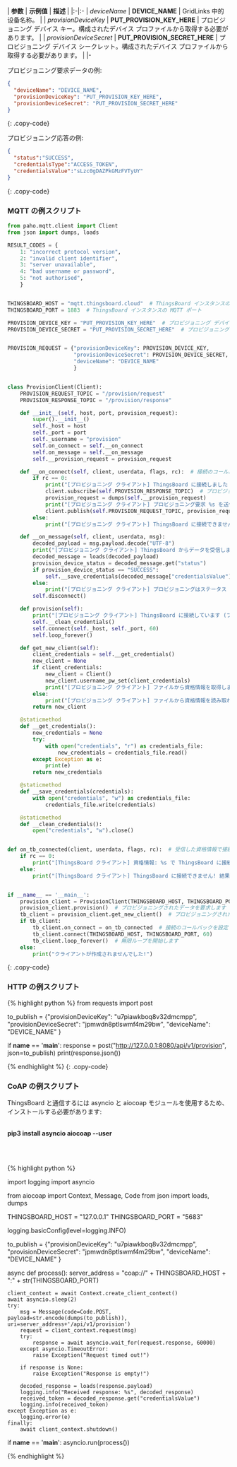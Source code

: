| **参数**             | **示例值**                            | **描述**                                                                |
|:-|:-
| *deviceName*              | **DEVICE_NAME**                              | GridLinks 中的设备名称。                                                    |
| *provisionDeviceKey*      | **PUT_PROVISION_KEY_HERE**                   | プロビジョニング デバイス キー。構成されたデバイス プロファイルから取得する必要があります。    |
| *provisionDeviceSecret*   | **PUT_PROVISION_SECRET_HERE**                | プロビジョニング デバイス シークレット。構成されたデバイス プロファイルから取得する必要があります。 | 
|-

プロビジョニング要求データの例:
 
```json
{
  "deviceName": "DEVICE_NAME",
  "provisionDeviceKey": "PUT_PROVISION_KEY_HERE",
  "provisionDeviceSecret": "PUT_PROVISION_SECRET_HERE"
}
```
{: .copy-code}

プロビジョニング応答の例:

```json
{
  "status":"SUCCESS",
  "credentialsType":"ACCESS_TOKEN",
  "credentialsValue":"sLzc0gDAZPkGMzFVTyUY"
}
```
{: .copy-code}

### MQTT の例スクリプト

```python
from paho.mqtt.client import Client
from json import dumps, loads

RESULT_CODES = {
    1: "incorrect protocol version",
    2: "invalid client identifier",
    3: "server unavailable",
    4: "bad username or password",
    5: "not authorised",
    }


THINGSBOARD_HOST = "mqtt.thingsboard.cloud"  # ThingsBoard インスタンスのホスト
THINGSBOARD_PORT = 1883  # ThingsBoard インスタンスの MQTT ポート

PROVISION_DEVICE_KEY = "PUT_PROVISION_KEY_HERE"  # プロビジョニング デバイス キー。この値をデバイス プロファイルの値に置き換えます。
PROVISION_DEVICE_SECRET = "PUT_PROVISION_SECRET_HERE"  # プロビジョニング デバイス シークレット。この値をデバイス プロファイルの値に置き換えます。


PROVISION_REQUEST = {"provisionDeviceKey": PROVISION_DEVICE_KEY,
                     "provisionDeviceSecret": PROVISION_DEVICE_SECRET,
                     "deviceName": "DEVICE_NAME"
                     }


class ProvisionClient(Client):
    PROVISION_REQUEST_TOPIC = "/provision/request"
    PROVISION_RESPONSE_TOPIC = "/provision/response"

    def __init__(self, host, port, provision_request):
        super().__init__()
        self._host = host
        self._port = port
        self._username = "provision"
        self.on_connect = self.__on_connect
        self.on_message = self.__on_message
        self.__provision_request = provision_request

    def __on_connect(self, client, userdata, flags, rc):  # 接続のコールバック
        if rc == 0:
            print("[プロビジョニング クライアント] ThingsBoard に接続しました ")
            client.subscribe(self.PROVISION_RESPONSE_TOPIC)  # プロビジョニング応答トピックを購読します
            provision_request = dumps(self.__provision_request)
            print("[プロビジョニング クライアント] プロビジョニング要求 %s を送信しています" % provision_request)
            client.publish(self.PROVISION_REQUEST_TOPIC, provision_request)  # プロビジョニング要求トピックを公開します
        else:
            print("[プロビジョニング クライアント] ThingsBoard に接続できません! 結果: %s" % RESULT_CODES[rc])

    def __on_message(self, client, userdata, msg):
        decoded_payload = msg.payload.decode("UTF-8")
        print("[プロビジョニング クライアント] ThingsBoard からデータを受信しました: %s" % decoded_payload)
        decoded_message = loads(decoded_payload)
        provision_device_status = decoded_message.get("status")
        if provision_device_status == "SUCCESS":
            self.__save_credentials(decoded_message["credentialsValue"])
        else:
            print("[プロビジョニング クライアント] プロビジョニングはステータス %s とメッセージ: %s で失敗しました" % (provision_device_status, decoded_message["errorMsg"]))
        self.disconnect()

    def provision(self):
        print("[プロビジョニング クライアント] ThingsBoard に接続しています (プロビジョニング クライアント)")
        self.__clean_credentials()
        self.connect(self._host, self._port, 60)
        self.loop_forever()

    def get_new_client(self):
        client_credentials = self.__get_credentials()
        new_client = None
        if client_credentials:
            new_client = Client()
            new_client.username_pw_set(client_credentials)
            print("[プロビジョニング クライアント] ファイルから資格情報を取得しました。")
        else:
            print("[プロビジョニング クライアント] ファイルから資格情報を読み取れません!")
        return new_client

    @staticmethod
    def __get_credentials():
        new_credentials = None
        try:
            with open("credentials", "r") as credentials_file:
                new_credentials = credentials_file.read()
        except Exception as e:
            print(e)
        return new_credentials

    @staticmethod
    def __save_credentials(credentials):
        with open("credentials", "w") as credentials_file:
            credentials_file.write(credentials)

    @staticmethod
    def __clean_credentials():
        open("credentials", "w").close()


def on_tb_connected(client, userdata, flags, rc):  # 受信した資格情報で接続するためのコールバック
    if rc == 0:
        print("[ThingsBoard クライアント] 資格情報: %s で ThingsBoard に接続しました" % client._username)
    else:
        print("[ThingsBoard クライアント] ThingsBoard に接続できません! 結果: %s" % RESULT_CODES[rc])


if __name__ == '__main__':
    provision_client = ProvisionClient(THINGSBOARD_HOST, THINGSBOARD_PORT, PROVISION_REQUEST)
    provision_client.provision()  # プロビジョニングされたデータを要求します
    tb_client = provision_client.get_new_client()  # プロビジョニングされたデータでクライアントを取得します
    if tb_client:
        tb_client.on_connect = on_tb_connected  # 接続のコールバックを設定します
        tb_client.connect(THINGSBOARD_HOST, THINGSBOARD_PORT, 60)
        tb_client.loop_forever()  # 無限ループを開始します
    else:
        print("クライアントが作成されませんでした!")
```
{: .copy-code}


### HTTP の例スクリプト

{% highlight python %}
from requests import post


to_publish = {"provisionDeviceKey": "u7piawkboq8v32dmcmpp",
              "provisionDeviceSecret": "jpmwdn8ptlswmf4m29bw",
              "deviceName": "DEVICE_NAME"
              }


if __name__ == '__main__':
    response = post("http://127.0.0.1:8080/api/v1/provision", json=to_publish)
    print(response.json())

{% endhighlight %}
{: .copy-code}

### CoAP の例スクリプト

ThingsBoard と通信するには asyncio と aiocoap モジュールを使用するため、インストールする必要があります: <br><br>

<b>pip3 install asyncio aiocoap --user</b>

<br><br>

{% highlight python %}


import logging
import asyncio

from aiocoap import Context, Message, Code
from json import loads, dumps

THINGSBOARD_HOST = "127.0.0.1"
THINGSBOARD_PORT = "5683"

logging.basicConfig(level=logging.INFO)


to_publish = {"provisionDeviceKey": "u7piawkboq8v32dmcmpp",
"provisionDeviceSecret": "jpmwdn8ptlswmf4m29bw",
"deviceName": "DEVICE_NAME"
}


async def process():
server_address = "coap://" + THINGSBOARD_HOST + ":" + str(THINGSBOARD_PORT)

    client_context = await Context.create_client_context()
    await asyncio.sleep(2)
    try:
        msg = Message(code=Code.POST, payload=str.encode(dumps(to_publish)), uri=server_address+'/api/v1/provision')
        request = client_context.request(msg)
        try:
            response = await asyncio.wait_for(request.response, 60000)
        except asyncio.TimeoutError:
            raise Exception("Request timed out!")

        if response is None:
            raise Exception("Response is empty!")

        decoded_response = loads(response.payload)
        logging.info("Received response: %s", decoded_response)
        received_token = decoded_response.get("credentialsValue")
        logging.info(received_token)
    except Exception as e:
        logging.error(e)
    finally:
        await client_context.shutdown()

if __name__ == '__main__':
asyncio.run(process())





{% endhighlight %}